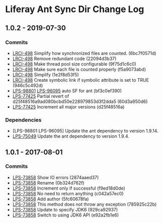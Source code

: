 # Liferay Ant Sync Dir Change Log

## 1.0.2 - 2019-07-30

### Commits
- [LRCI-498] Simplify how synchronized files are counted. (6bc7f0571d)
- [LRCI-498] Remove redundant code (22094d3b37)
- [LRCI-498] Make thread pool size configurable (9f75d1c6c0)
- [LRCI-498] Make sure each file is counted properly (f5a9073abd)
- [LRCI-498] Simplify (1e2f8d53f5)
- [LRCI-498] Create symbolic link if symbolic attribute is set to TRUE
(946c5c492d)
- [LPS-98801] [LPS-96095] auto SF for ant (bf3c0ef390)
- [LPS-77425] Partial revert of d25f48516a9ad080bcbd50e228979853d3f2dda5
(60d3a950d6)
- [LPS-77425] Increment all major versions (d25f48516a)

### Dependencies
- [LPS-98801 LPS-96095] Update the ant dependency to version 1.9.14.
- [LPS-75049] Update the ant dependency to version 1.9.4.

## 1.0.1 - 2017-08-01

### Commits
- [LPS-73858] Show IO errors (2874aaed37)
- [LPS-73858] Rename (0b324d762f)
- [LPS-73858] Increment only if successful (f9ed18d0de)
- [LPS-73858] No need to return anything (c042a57ec0)
- [LPS-73858] Add author (5fc60678fa)
- [LPS-73858] This method does not throw any exception (785925c22b)
- [LPS-73858] Update to specify JDK6 (929ca92937)
- [LPS-73858] Switch to using JDK6 API (e92a2fb1e6)

[LPS-73858]: https://issues.liferay.com/browse/LPS-73858
[LPS-75049]: https://issues.liferay.com/browse/LPS-75049
[LPS-77425]: https://issues.liferay.com/browse/LPS-77425
[LPS-96095]: https://issues.liferay.com/browse/LPS-96095
[LPS-98801]: https://issues.liferay.com/browse/LPS-98801
[LRCI-498]: https://issues.liferay.com/browse/LRCI-498